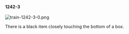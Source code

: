 #### 1242-3
![train-1242-3-0.png](https://github.com/lil-lab/nlvr/raw/master/nlvr/train/images/47/train-1242-3-0.png "train-1242-3-0.png")

There is a black item closely touching the bottom of a box.